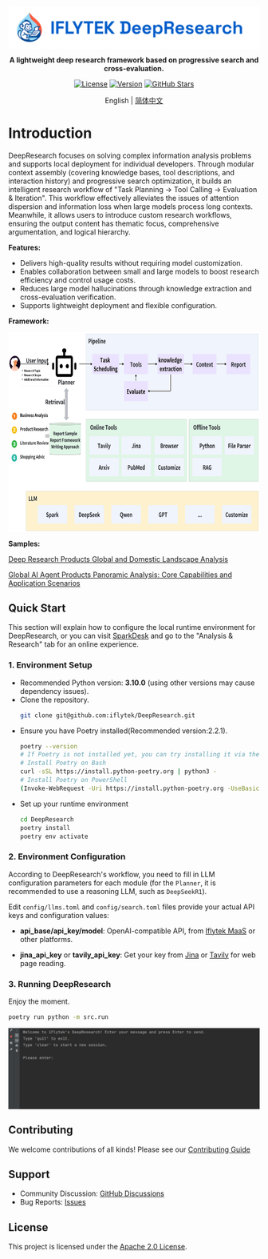 <div align="center">
  <img 
      src="docs/LOGO.svg" 
      alt="Logo" 
      style="vertical-align: middle; margin-right: 0;" 
    >

**A lightweight deep research framework based on progressive search and cross-evaluation.**

[![License](https://img.shields.io/badge/license-apache2.0-blue.svg)](LICENSE)
[![Version](https://img.shields.io/github/v/release/iflytek/DeepResearch)](https://github.com/iflytek/DeepResearch/releases)
[![GitHub Stars](https://img.shields.io/github/stars/iflytek/DeepResearch?style=social)](https://github.com/iflytek/DeepResearch/stargazers)

English | [简体中文](docs/README_Zh.md)
</div>

# Introduction

DeepResearch focuses on solving complex information analysis problems and supports local deployment for individual developers. Through modular context assembly (covering knowledge bases, tool descriptions, and interaction history) and progressive search optimization, it builds an intelligent research workflow of "Task Planning → Tool Calling → Evaluation & Iteration". This workflow effectively alleviates the issues of attention dispersion and information loss when large models process long contexts. Meanwhile, it allows users to introduce custom research workflows, ensuring the output content has thematic focus, comprehensive argumentation, and logical hierarchy.

**Features:**
- Delivers high-quality results without requiring model customization.
- Enables collaboration between small and large models to boost research efficiency and control usage costs.
- Reduces large model hallucinations through knowledge extraction and cross-evaluation verification.
- Supports lightweight deployment and flexible configuration.

**Framework:**
<div align="center">
   <img 
      src="docs/framework.png" 
      alt="framework" 
      style="width: 800px; height: 400px; vertical-align: middle; margin-right: 0;" 
    >
</div>

**Samples:**

[Deep Research Products Global and Domestic Landscape Analysis](https://deep-report-file.xf-yun.com/Deep%20Research%20Products%20Global%20and%20Domestic%20Landscape%20Analysis.html)

[Global AI Agent Products Panoramic Analysis: Core Capabilities and Application Scenarios](https://deep-report-file.xf-yun.com/Global%20AI%20Agent%20Products%20Panoramic%20Analysis%20Core%20Capabilities%20and%20Application%20Scenarios.html)

## Quick Start
This section will explain how to configure the local runtime environment for DeepResearch, or you can visit [SparkDesk](https://xinghuo.xfyun.cn/desk) and go to the "Analysis & Research" tab for an online experience.
### 1. Environment Setup
- Recommended Python version: **3.10.0** (using other versions may cause dependency issues).
- Clone the repository.
   ```bash
   git clone git@github.com:iflytek/DeepResearch.git 
   ```
- Ensure you have Poetry installed(Recommended version:2.2.1).
   ```bash
   poetry --version
   # If Poetry is not installed yet, you can try installing it via the following methods
   # Install Poetry on Bash
   curl -sSL https://install.python-poetry.org | python3 -
   # Install Poetry on PowerShell
   (Invoke-WebRequest -Uri https://install.python-poetry.org -UseBasicParsing).Content | python -
   ```
- Set up your runtime environment
   ```bash
   cd DeepResearch
   poetry install
   poetry env activate
   ```

### 2. Environment Configuration
 According to DeepResearch's workflow, you need to fill in LLM configuration parameters for each module (for the `Planner`, it is recommended to use a reasoning LLM, such as `DeepSeekR1`). 
 
Edit `config/llms.toml` and `config/search.toml` files provide your actual API keys and configuration values: 

- **api_base/api_key/model**: OpenAI-compatible API, from [Iflytek MaaS](https://maas.xfyun.cn/modelSquare) or other platforms.

- **jina_api_key** or **tavily_api_key**: Get your key from [Jina](https://jina.ai/) or [Tavily](https://www.tavily.com/) for web page reading.

### 3. Running DeepResearch
Enjoy the moment.
   ```bash
   poetry run python -m src.run
   ```
<div align="center">
   <img 
      src="docs/start.png" 
      alt="framework" 
      style="vertical-align: middle; margin-right: 0;" 
    >
</div>

## Contributing

We welcome contributions of all kinds! Please see our [Contributing Guide](CONTRIBUTING.md)

## Support

- Community Discussion: [GitHub Discussions](https://github.com/iflytek/DeepResearch/discussions)
- Bug Reports: [Issues](https://github.com/iflytek/DeepResearch/issues)

## License

This project is licensed under the [Apache 2.0 License](LICENSE).
